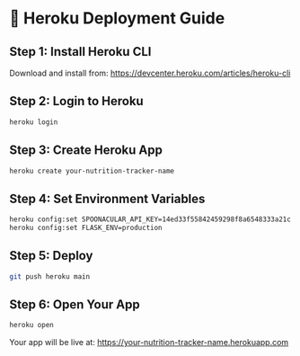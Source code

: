 # 🚀 Heroku Deployment Guide

## Step 1: Install Heroku CLI
Download and install from: https://devcenter.heroku.com/articles/heroku-cli

## Step 2: Login to Heroku
```bash
heroku login
```

## Step 3: Create Heroku App
```bash
heroku create your-nutrition-tracker-name
```

## Step 4: Set Environment Variables
```bash
heroku config:set SPOONACULAR_API_KEY=14ed33f55842459298f8a6548333a21c
heroku config:set FLASK_ENV=production
```

## Step 5: Deploy
```bash
git push heroku main
```

## Step 6: Open Your App
```bash
heroku open
```

Your app will be live at: https://your-nutrition-tracker-name.herokuapp.com
